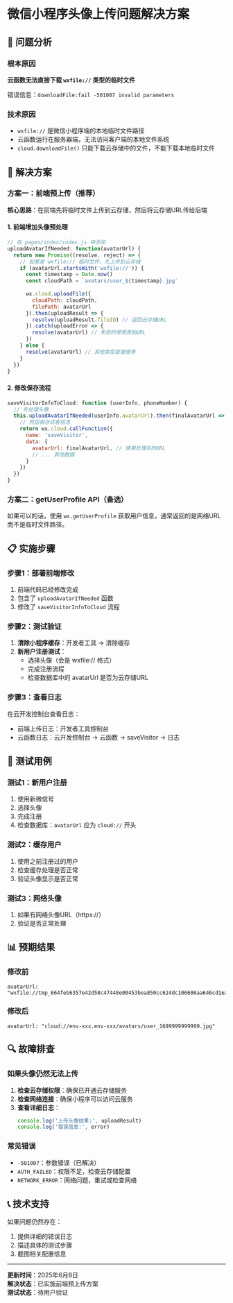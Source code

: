 # 微信小程序头像上传问题解决方案

## 🎯 问题分析

### 根本原因
**云函数无法直接下载 `wxfile://` 类型的临时文件**

错误信息：`downloadFile:fail -501007 invalid parameters`

### 技术原因
- `wxfile://` 是微信小程序端的本地临时文件路径
- 云函数运行在服务器端，无法访问客户端的本地文件系统
- `cloud.downloadFile()` 只能下载云存储中的文件，不能下载本地临时文件

## 🔧 解决方案

### 方案一：前端预上传（推荐）

**核心思路**：在前端先将临时文件上传到云存储，然后将云存储URL传给后端

#### 1. 前端增加头像预处理
```javascript
// 在 pages/index/index.js 中添加
uploadAvatarIfNeeded: function(avatarUrl) {
  return new Promise((resolve, reject) => {
    // 如果是 wxfile:// 临时文件，先上传到云存储
    if (avatarUrl.startsWith('wxfile://')) {
      const timestamp = Date.now()
      const cloudPath = `avatars/user_${timestamp}.jpg`
      
      wx.cloud.uploadFile({
        cloudPath: cloudPath,
        filePath: avatarUrl
      }).then(uploadResult => {
        resolve(uploadResult.fileID) // 返回云存储URL
      }).catch(uploadError => {
        resolve(avatarUrl) // 失败时使用原始URL
      })
    } else {
      resolve(avatarUrl) // 其他类型直接使用
    }
  })
}
```

#### 2. 修改保存流程
```javascript
saveVisitorInfoToCloud: function (userInfo, phoneNumber) {
  // 先处理头像
  this.uploadAvatarIfNeeded(userInfo.avatarUrl).then(finalAvatarUrl => {
    // 然后保存访客信息
    return wx.cloud.callFunction({
      name: 'saveVisitor',
      data: {
        avatarUrl: finalAvatarUrl, // 使用处理后的URL
        // ... 其他数据
      }
    })
  })
}
```

### 方案二：getUserProfile API（备选）

如果可以的话，使用 `wx.getUserProfile` 获取用户信息，通常返回的是网络URL而不是临时文件路径。

## 📋 实施步骤

### 步骤1：部署前端修改
1. 前端代码已经修改完成
2. 包含了 `uploadAvatarIfNeeded` 函数
3. 修改了 `saveVisitorInfoToCloud` 流程

### 步骤2：测试验证
1. **清除小程序缓存**：开发者工具 → 清除缓存
2. **新用户注册测试**：
   - 选择头像（会是 wxfile:// 格式）
   - 完成注册流程
   - 检查数据库中的 avatarUrl 是否为云存储URL

### 步骤3：查看日志
在云开发控制台查看日志：
- 前端上传日志：开发者工具控制台
- 云函数日志：云开发控制台 → 云函数 → saveVisitor → 日志

## 🧪 测试用例

### 测试1：新用户注册
1. 使用新微信号
2. 选择头像
3. 完成注册
4. 检查数据库：`avatarUrl` 应为 `cloud://` 开头

### 测试2：缓存用户
1. 使用之前注册过的用户
2. 检查缓存处理是否正常
3. 验证头像显示是否正常

### 测试3：网络头像
1. 如果有网络头像URL（https://）
2. 验证是否正常处理

## 📊 预期结果

### 修改前
```
avatarUrl: "wxfile://tmp_664feb6357e42d58c47448e00453bea850cc624dc106606aa646cd1ea06b8790.jpeg"
```

### 修改后
```
avatarUrl: "cloud://env-xxx.env-xxx/avatars/user_1699999999999.jpg"
```

## 🔍 故障排查

### 如果头像仍然无法上传
1. **检查云存储权限**：确保已开通云存储服务
2. **检查网络连接**：确保小程序可以访问云服务
3. **查看详细日志**：
   ```javascript
   console.log('上传头像结果:', uploadResult)
   console.log('错误信息:', error)
   ```

### 常见错误
- `-501007`：参数错误（已解决）
- `AUTH_FAILED`：权限不足，检查云存储配置
- `NETWORK_ERROR`：网络问题，重试或检查网络

## 📞 技术支持

如果问题仍然存在：
1. 提供详细的错误日志
2. 描述具体的测试步骤
3. 截图相关配置信息

---

**更新时间**：2025年6月8日  
**解决状态**：已实施前端预上传方案  
**测试状态**：待用户验证
